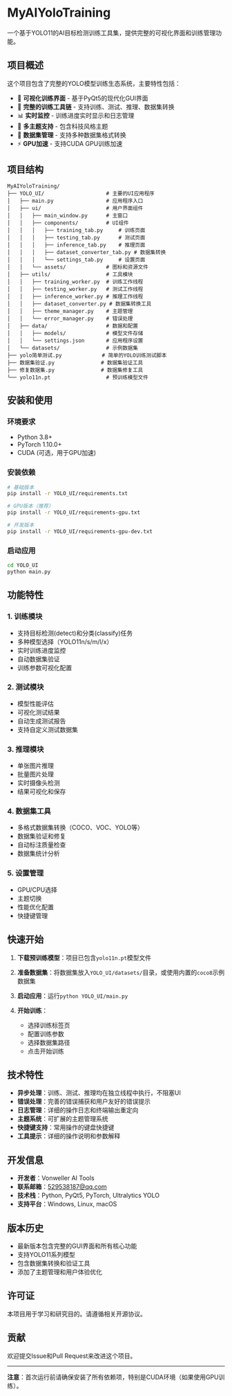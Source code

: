 # MyAIYoloTraining

一个基于YOLO11的AI目标检测训练工具集，提供完整的可视化界面和训练管理功能。

## 项目概述

这个项目包含了完整的YOLO模型训练生态系统，主要特性包括：

- 🎯 **可视化训练界面** - 基于PyQt5的现代化GUI界面
- 🔧 **完整的训练工具链** - 支持训练、测试、推理、数据集转换
- 📊 **实时监控** - 训练进度实时显示和日志管理
- 🎨 **多主题支持** - 包含科技风格主题
- 💾 **数据集管理** - 支持多种数据集格式转换
- ⚡ **GPU加速** - 支持CUDA GPU训练加速

## 项目结构

```
MyAIYoloTraining/
├── YOLO_UI/                    # 主要的UI应用程序
│   ├── main.py                 # 应用程序入口
│   ├── ui/                     # 用户界面组件
│   │   ├── main_window.py      # 主窗口
│   │   ├── components/         # UI组件
│   │   │   ├── training_tab.py     # 训练页面
│   │   │   ├── testing_tab.py      # 测试页面
│   │   │   ├── inference_tab.py    # 推理页面
│   │   │   ├── dataset_converter_tab.py # 数据集转换
│   │   │   └── settings_tab.py     # 设置页面
│   │   └── assets/             # 图标和资源文件
│   ├── utils/                  # 工具模块
│   │   ├── training_worker.py  # 训练工作线程
│   │   ├── testing_worker.py   # 测试工作线程
│   │   ├── inference_worker.py # 推理工作线程
│   │   ├── dataset_converter.py # 数据集转换工具
│   │   ├── theme_manager.py    # 主题管理
│   │   └── error_manager.py    # 错误处理
│   ├── data/                   # 数据和配置
│   │   ├── models/             # 模型文件存储
│   │   └── settings.json       # 应用程序设置
│   └── datasets/               # 示例数据集
├── yolo简单测试.py             # 简单的YOLO训练测试脚本
├── 数据集验证.py               # 数据集验证工具
├── 修复数据集.py               # 数据集修复工具
└── yolo11n.pt                  # 预训练模型文件
```

## 安装和使用

### 环境要求

- Python 3.8+
- PyTorch 1.10.0+
- CUDA (可选，用于GPU加速)

### 安装依赖

```bash
# 基础版本
pip install -r YOLO_UI/requirements.txt

# GPU版本（推荐）
pip install -r YOLO_UI/requirements-gpu.txt

# 开发版本
pip install -r YOLO_UI/requirements-gpu-dev.txt
```

### 启动应用

```bash
cd YOLO_UI
python main.py
```

## 功能特性

### 1. 训练模块
- 支持目标检测(detect)和分类(classify)任务
- 多种模型选择（YOLO11n/s/m/l/x）
- 实时训练进度监控
- 自动数据集验证
- 训练参数可视化配置

### 2. 测试模块
- 模型性能评估
- 可视化测试结果
- 自动生成测试报告
- 支持自定义测试数据集

### 3. 推理模块
- 单张图片推理
- 批量图片处理
- 实时摄像头检测
- 结果可视化和保存

### 4. 数据集工具
- 多格式数据集转换（COCO、VOC、YOLO等）
- 数据集验证和修复
- 自动标注质量检查
- 数据集统计分析

### 5. 设置管理
- GPU/CPU选择
- 主题切换
- 性能优化配置
- 快捷键管理

## 快速开始

1. **下载预训练模型**：项目已包含`yolo11n.pt`模型文件

2. **准备数据集**：将数据集放入`YOLO_UI/datasets/`目录，或使用内置的`coco8`示例数据集

3. **启动应用**：运行`python YOLO_UI/main.py`

4. **开始训练**：
   - 选择训练标签页
   - 配置训练参数
   - 选择数据集路径
   - 点击开始训练

## 技术特性

- **异步处理**：训练、测试、推理均在独立线程中执行，不阻塞UI
- **错误处理**：完善的错误捕获和用户友好的错误提示
- **日志管理**：详细的操作日志和终端输出重定向
- **主题系统**：可扩展的主题管理系统
- **快捷键支持**：常用操作的键盘快捷键
- **工具提示**：详细的操作说明和参数解释

## 开发信息

- **开发者**：Vonweller AI Tools
- **联系邮箱**：529538187@qq.com
- **技术栈**：Python, PyQt5, PyTorch, Ultralytics YOLO
- **支持平台**：Windows, Linux, macOS

## 版本历史

- 最新版本包含完整的GUI界面和所有核心功能
- 支持YOLO11系列模型
- 包含数据集转换和验证工具
- 添加了主题管理和用户体验优化

## 许可证

本项目用于学习和研究目的。请遵循相关开源协议。

## 贡献

欢迎提交Issue和Pull Request来改进这个项目。

---

**注意**：首次运行前请确保安装了所有依赖项，特别是CUDA环境（如果使用GPU训练）。